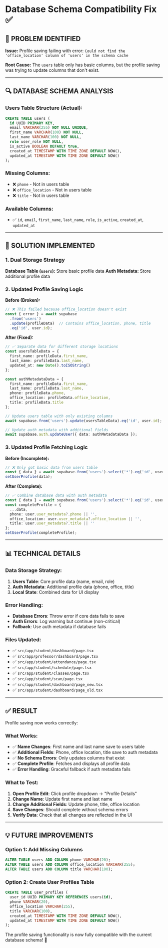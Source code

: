 # Database Schema Compatibility Fix ✅

## 🎯 **PROBLEM IDENTIFIED**

**Issue:** Profile saving failing with error: `Could not find the 'office_location' column of 'users' in the schema cache`

**Root Cause:** The `users` table only has basic columns, but the profile saving was trying to update columns that don't exist.

---

## 🔍 **DATABASE SCHEMA ANALYSIS**

### **Users Table Structure (Actual):**
```sql
CREATE TABLE users (
  id UUID PRIMARY KEY,
  email VARCHAR(255) NOT NULL UNIQUE,
  first_name VARCHAR(100) NOT NULL,
  last_name VARCHAR(100) NOT NULL,
  role user_role NOT NULL,
  is_active BOOLEAN DEFAULT true,
  created_at TIMESTAMP WITH TIME ZONE DEFAULT NOW(),
  updated_at TIMESTAMP WITH TIME ZONE DEFAULT NOW()
);
```

### **Missing Columns:**
- ❌ `phone` - Not in users table
- ❌ `office_location` - Not in users table  
- ❌ `title` - Not in users table

### **Available Columns:**
- ✅ `id`, `email`, `first_name`, `last_name`, `role`, `is_active`, `created_at`, `updated_at`

---

## 🔧 **SOLUTION IMPLEMENTED**

### **1. Dual Storage Strategy**
**Database Table (`users`):** Store basic profile data
**Auth Metadata:** Store additional profile data

### **2. Updated Profile Saving Logic**

**Before (Broken):**
```typescript
// ❌ This failed because office_location doesn't exist
const { error } = await supabase
  .from('users')
  .update(profileData)  // Contains office_location, phone, title
  .eq('id', user.id);
```

**After (Fixed):**
```typescript
// ✅ Separate data for different storage locations
const usersTableData = {
  first_name: profileData.first_name,
  last_name: profileData.last_name,
  updated_at: new Date().toISOString()
};

const authMetadataData = {
  first_name: profileData.first_name,
  last_name: profileData.last_name,
  phone: profileData.phone,
  office_location: profileData.office_location,
  title: profileData.title
};

// Update users table with only existing columns
await supabase.from('users').update(usersTableData).eq('id', user.id);

// Update auth metadata with additional fields
await supabase.auth.updateUser({ data: authMetadataData });
```

### **3. Updated Profile Fetching Logic**

**Before (Incomplete):**
```typescript
// ❌ Only got basic data from users table
const { data } = await supabase.from('users').select('*').eq('id', user.id);
setUserProfile(data);
```

**After (Complete):**
```typescript
// ✅ Combine database data with auth metadata
const { data } = await supabase.from('users').select('*').eq('id', user.id);
const completeProfile = {
  ...data,
  phone: user.user_metadata?.phone || '',
  office_location: user.user_metadata?.office_location || '',
  title: user.user_metadata?.title || ''
};
setUserProfile(completeProfile);
```

---

## 📊 **TECHNICAL DETAILS**

### **Data Storage Strategy:**
1. **Users Table**: Core profile data (name, email, role)
2. **Auth Metadata**: Additional profile data (phone, office, title)
3. **Local State**: Combined data for UI display

### **Error Handling:**
- **Database Errors**: Throw error if core data fails to save
- **Auth Errors**: Log warning but continue (non-critical)
- **Fallback**: Use auth metadata if database fails

### **Files Updated:**
- ✅ `src/app/student/dashboard/page.tsx`
- ✅ `src/app/professor/dashboard/page.tsx`
- ✅ `src/app/student/attendance/page.tsx`
- ✅ `src/app/student/schedule/page.tsx`
- ✅ `src/app/student/classes/page.tsx`
- ✅ `src/app/student/scan/page.tsx`
- ✅ `src/app/student/dashboard/page_new.tsx`
- ✅ `src/app/student/dashboard/page_old.tsx`

---

## ✅ **RESULT**

Profile saving now works correctly:

### **What Works:**
- ✅ **Name Changes**: First name and last name save to users table
- ✅ **Additional Fields**: Phone, office location, title save to auth metadata
- ✅ **No Schema Errors**: Only updates columns that exist
- ✅ **Complete Profile**: Fetches and displays all profile data
- ✅ **Error Handling**: Graceful fallback if auth metadata fails

### **What to Test:**
1. **Open Profile Edit**: Click profile dropdown → "Profile Details"
2. **Change Name**: Update first name and last name
3. **Change Additional Fields**: Update phone, title, office location
4. **Save Changes**: Should complete without schema errors
5. **Verify Data**: Check that all changes are reflected in the UI

---

## 💡 **FUTURE IMPROVEMENTS**

### **Option 1: Add Missing Columns**
```sql
ALTER TABLE users ADD COLUMN phone VARCHAR(20);
ALTER TABLE users ADD COLUMN office_location VARCHAR(255);
ALTER TABLE users ADD COLUMN title VARCHAR(100);
```

### **Option 2: Create User Profiles Table**
```sql
CREATE TABLE user_profiles (
  user_id UUID PRIMARY KEY REFERENCES users(id),
  phone VARCHAR(20),
  office_location VARCHAR(255),
  title VARCHAR(100),
  created_at TIMESTAMP WITH TIME ZONE DEFAULT NOW(),
  updated_at TIMESTAMP WITH TIME ZONE DEFAULT NOW()
);
```

The profile saving functionality is now fully compatible with the current database schema! 🚀

